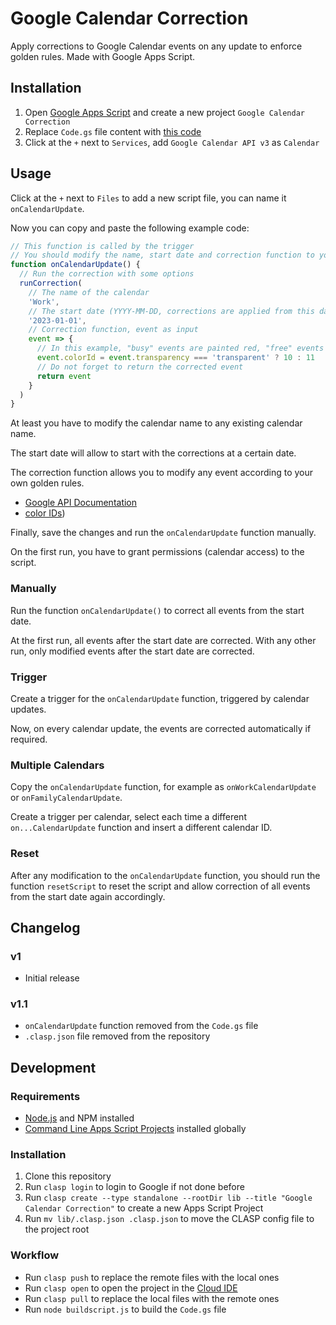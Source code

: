 # Google Calendar Correction

Apply corrections to Google Calendar events on any update to enforce golden rules. Made with Google Apps Script.

## Installation

1. Open [Google Apps Script](https://script.google.com/) and create a new project `Google Calendar Correction`
2. Replace `Code.gs` file content with [this code](dist/Code.gs)
3. Click at the `+` next to `Services`, add `Google Calendar API v3` as `Calendar`

## Usage

Click at the `+` next to `Files` to add a new script file, you can name it `onCalendarUpdate`.

Now you can copy and paste the following example code:

```js
// This function is called by the trigger
// You should modify the name, start date and correction function to your needs
function onCalendarUpdate() {
  // Run the correction with some options
  runCorrection(
    // The name of the calendar
    'Work',         
    // The start date (YYYY-MM-DD, corrections are applied from this date)
    '2023-01-01',  
    // Correction function, event as input 
    event => {     
      // In this example, "busy" events are painted red, "free" events green 
      event.colorId = event.transparency === 'transparent' ? 10 : 11
      // Do not forget to return the corrected event
      return event
    }
  )
}
```

At least you have to modify the calendar name to any existing calendar name.

The start date will allow to start with the corrections at a certain date.

The correction function allows you to modify any event according to your own golden rules.
- [Google API Documentation](https://developers.google.com/calendar/api/v3/reference/events)
- [color IDs](https://storage.googleapis.com/support-forums-api/attachment/message-114058730-1008415079352027267.jpg))

Finally, save the changes and run the `onCalendarUpdate` function manually.

On the first run, you have to grant permissions (calendar access) to the script.

### Manually

Run the function `onCalendarUpdate()` to correct all events from the start date.

At the first run, all events after the start date are corrected. With any other run, only modified events after the start date are corrected.

### Trigger

Create a trigger for the `onCalendarUpdate` function, triggered by calendar updates.

Now, on every calendar update, the events are corrected automatically if required.

### Multiple Calendars

Copy the `onCalendarUpdate` function, for example as `onWorkCalendarUpdate` or `onFamilyCalendarUpdate`.

Create a trigger per calendar, select each time a different `on...CalendarUpdate` function and insert a different calendar ID.

### Reset

After any modification to the `onCalendarUpdate` function, you should run the function `resetScript` to reset the script and allow correction of all events from the start date again accordingly.

## Changelog

### v1

- Initial release

### v1.1

- `onCalendarUpdate` function removed from the `Code.gs` file
- `.clasp.json` file removed from the repository

## Development

### Requirements

* [Node.js](https://nodejs.org/) and NPM installed
* [Command Line Apps Script Projects](https://github.com/google/clasp) installed globally

### Installation

1. Clone this repository
2. Run `clasp login` to login to Google if not done before
3. Run `clasp create --type standalone --rootDir lib --title "Google Calendar Correction"` to create a new Apps Script Project
4. Run `mv lib/.clasp.json .clasp.json` to move the CLASP config file to the project root

### Workflow

* Run `clasp push` to replace the remote files with the local ones
* Run `clasp open` to open the project in the [Cloud IDE](https://script.google.com/)
* Run `clasp pull` to replace the local files with the remote ones
* Run `node buildscript.js` to build the `Code.gs` file
